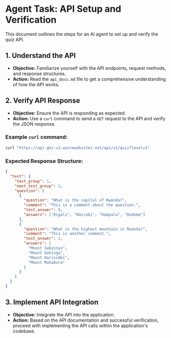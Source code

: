 # Agent Task: API Setup and Verification

This document outlines the steps for an AI agent to set up and verify the quiz API.

## 1. Understand the API

- **Objective:** Familiarize yourself with the API endpoints, request methods, and response structures.
- **Action:** Read the `api_docs.md` file to get a comprehensive understanding of how the API works.

## 2. Verify API Response

- **Objective:** Ensure the API is responding as expected.
- **Action:** Use a `curl` command to send a `GET` request to the API and verify the JSON response.

### Example `curl` command:

```bash
curl "https://api-ghz-v2.azurewebsites.net/api/v2/quiz?level=1"
```

### Expected Response Structure:

```json
{
  "test": {
    "test_group": 1,
    "next_test_group": 2,
    "question": [
      {
        "question": "What is the capital of Rwanda?",
        "comment": "This is a comment about the question.",
        "test_answer": 0,
        "answers": ["Kigali", "Nairobi", "Kampala", "Dodoma"]
      },
      {
        "question": "What is the highest mountain in Rwanda?",
        "comment": "This is another comment.",
        "test_answer": 2,
        "answers": [
          "Mount Sabyinyo",
          "Mount Gahinga",
          "Mount Karisimbi",
          "Mount Muhabura"
        ]
      }
    ]
  }
}
```

## 3. Implement API Integration

- **Objective:** Integrate the API into the application.
- **Action:** Based on the API documentation and successful verification, proceed with implementing the API calls within the application's codebase.
